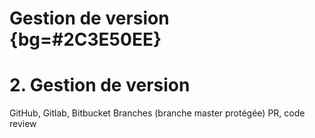 # Gestion de version {bg=#2C3E50EE}

# 2. Gestion de version
GitHub, Gitlab, Bitbucket
Branches (branche master protégée)
PR, code review
